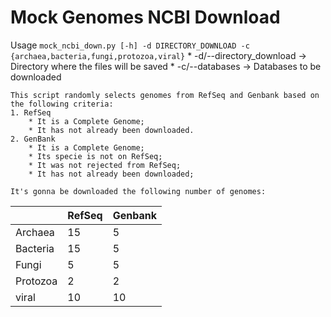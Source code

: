 # Mock Genomes NCBI Download

Usage
    `mock_ncbi_down.py [-h] -d DIRECTORY_DOWNLOAD -c {archaea,bacteria,fungi,protozoa,viral}`
    * -d/--directory_download -> Directory where the files will be saved
    * -c/--databases -> Databases to be downloaded

    This script randomly selects genomes from RefSeq and Genbank based on the following criteria:
    1. RefSeq
        * It is a Complete Genome;
        * It has not already been downloaded.
    2. GenBank
        * It is a Complete Genome;
        * Its specie is not on RefSeq;
        * It was not rejected from RefSeq;
        * It has not already been downloaded;
    
    It's gonna be downloaded the following number of genomes:
|          | RefSeq | Genbank |
|----------|--------|---------|
| Archaea  |   15   |    5    |
| Bacteria |   15   |    5    |
| Fungi    |    5   |    5    |
| Protozoa |    2   |    2    |
| viral    |   10   |    10   |
